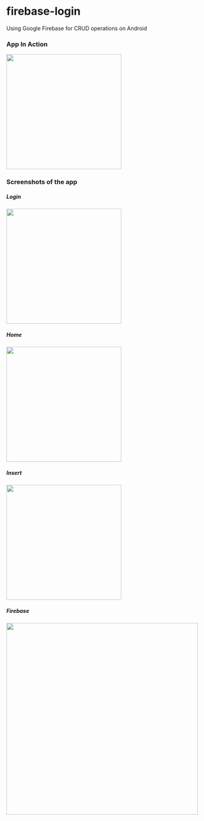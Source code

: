 # firebase-login
Using Google Firebase for CRUD operations on Android

<h3>App In Action</h3>
<img src="https://user-images.githubusercontent.com/16580768/79007838-a4f6db00-7b21-11ea-9336-7861b88ca342.gif" width="300" />

<h3>Screenshots of the app</h3>

<h5>Login</h5>
<img src="https://user-images.githubusercontent.com/16580768/79004800-18e1b500-7b1b-11ea-9011-ab5f0fc2f9b8.png" width="300" />

<h5>Home</h5>
<img src="https://user-images.githubusercontent.com/16580768/79004848-2c8d1b80-7b1b-11ea-8eb7-1f4d95fa3702.png" width="300" />

<h5>Insert</h5>
<img src="https://user-images.githubusercontent.com/16580768/79004876-3a42a100-7b1b-11ea-91a2-746c50e43624.png" width="300 />

<h5>Delete</h5>
<img src="https://user-images.githubusercontent.com/16580768/79004900-4595cc80-7b1b-11ea-9426-080652463f24.png" width="300" />

<h5>Firebase</h5>
<img src="https://user-images.githubusercontent.com/16580768/79004941-61996e00-7b1b-11ea-9648-8da647e88583.PNG" width="500" />
